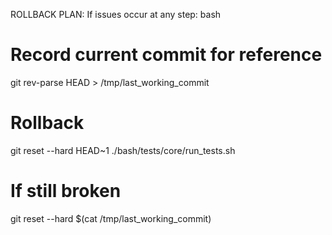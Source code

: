 ROLLBACK PLAN:
If issues occur at any step:
bash
# Record current commit for reference
git rev-parse HEAD > /tmp/last_working_commit

# Rollback
git reset --hard HEAD~1
./bash/tests/core/run_tests.sh

# If still broken
git reset --hard $(cat /tmp/last_working_commit)
